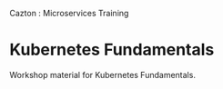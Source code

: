 Cazton : Microservices Training

# Kubernetes Fundamentals

Workshop material for Kubernetes Fundamentals.

